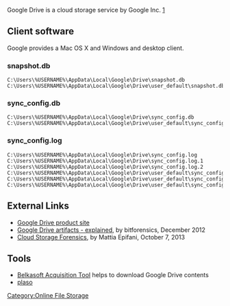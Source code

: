 Google Drive is a cloud storage service by Google Inc.
[1](https://www.google.com/drive/)

## Client software

Google provides a Mac OS X and Windows and desktop client.

### snapshot.db

    C:\Users\%USERNAME%\AppData\Local\Google\Drive\snapshot.db
    C:\Users\%USERNAME%\AppData\Local\Google\Drive\user_default\snapshot.db

### sync_config.db

    C:\Users\%USERNAME%\AppData\Local\Google\Drive\sync_config.db
    C:\Users\%USERNAME%\AppData\Local\Google\Drive\user_default\sync_config.db

### sync_config.log

    C:\Users\%USERNAME%\AppData\Local\Google\Drive\sync_config.log
    C:\Users\%USERNAME%\AppData\Local\Google\Drive\sync_config.log.1
    C:\Users\%USERNAME%\AppData\Local\Google\Drive\sync_config.log.2
    C:\Users\%USERNAME%\AppData\Local\Google\Drive\user_default\sync_config.log
    C:\Users\%USERNAME%\AppData\Local\Google\Drive\user_default\sync_config.log.1
    C:\Users\%USERNAME%\AppData\Local\Google\Drive\user_default\sync_config.log.2

## External Links

- [Google Drive product site](https://www.google.com/drive/)
- [Google Drive artifacts -
  explained](http://bitforensics.blogspot.com/2012/12/google-drive-artifacts-explained.html),
  by bitforensics, December 2012
- [Cloud Storage
  Forensics](https://digital-forensics.sans.org/summit-archives/Prague_Summit/Cloud_Storage_Forensics_Mattia_Eppifani.pdf),
  by Mattia Epifani, October 7, 2013

## Tools

- [Belkasoft Acquisition Tool](https://belkasoft.com/bat) helps to
  download Google Drive contents
- [plaso](plaso "wikilink")

[Category:Online File Storage](Category:Online_File_Storage "wikilink")